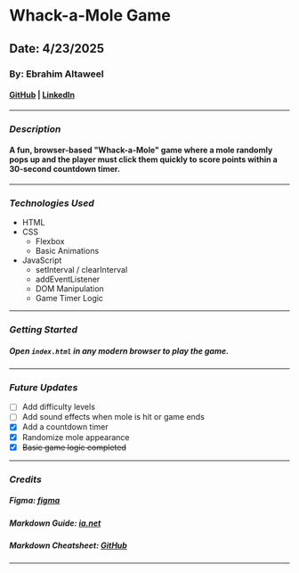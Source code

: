 # Whack-a-Mole Game

## Date: 4/23/2025

### By: Ebrahim Altaweel

#### [GitHub](https://github.com/eb-altaweel) | [LinkedIn](https://www.linkedin.com/in/ebrahim-altaweel-b23ab527b/)

---

### **_Description_**

#### A fun, browser-based "Whack-a-Mole" game where a mole randomly pops up and the player must click them quickly to score points **within a 30-second countdown timer**.

---

### **_Technologies Used_**

- HTML
- CSS
  - Flexbox
  - Basic Animations
- JavaScript
  - setInterval / clearInterval
  - addEventListener
  - DOM Manipulation
  - Game Timer Logic

---

### **_Getting Started_**

##### Open `index.html` in any modern browser to play the game.

---

### **_Future Updates_**

- [ ] Add difficulty levels
- [ ] Add sound effects when mole is hit or game ends
- [x] Add a countdown timer
- [x] Randomize mole appearance
- [x] ~~Basic game logic completed~~

---

### **_Credits_**

##### Figma: [figma](https://www.figma.com/community)

##### Markdown Guide: [ia.net](https://ia.net/writer/support/general/markdown-guide)

##### Markdown Cheatsheet: [GitHub](https://guides.github.com/pdfs/markdown-cheatsheet-online.pdf)

---

